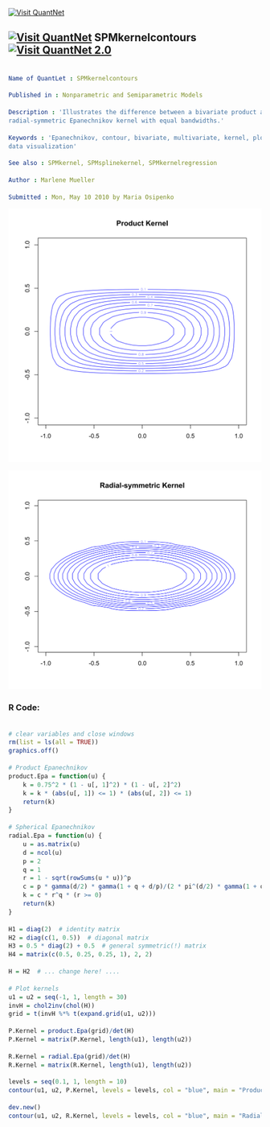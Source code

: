
[<img src="https://github.com/QuantLet/Styleguide-and-FAQ/blob/master/pictures/banner.png" width="888" alt="Visit QuantNet">](http://quantlet.de/)

## [<img src="https://github.com/QuantLet/Styleguide-and-FAQ/blob/master/pictures/qloqo.png" alt="Visit QuantNet">](http://quantlet.de/) **SPMkernelcontours** [<img src="https://github.com/QuantLet/Styleguide-and-FAQ/blob/master/pictures/QN2.png" width="60" alt="Visit QuantNet 2.0">](http://quantlet.de/)

```yaml

Name of QuantLet : SPMkernelcontours

Published in : Nonparametric and Semiparametric Models

Description : 'Illustrates the difference between a bivariate product and a bivariate
radial-symmetric Epanechnikov kernel with equal bandwidths.'

Keywords : 'Epanechnikov, contour, bivariate, multivariate, kernel, plot, graphical representation,
data visualization'

See also : SPMkernel, SPMsplinekernel, SPMkernelregression

Author : Marlene Mueller

Submitted : Mon, May 10 2010 by Maria Osipenko

```

![Picture1](SPMkernelcontours_1-1.png)

![Picture2](SPMkernelcontours_2-1.png)


### R Code:
```r

# clear variables and close windows
rm(list = ls(all = TRUE))
graphics.off()

# Product Epanechnikov
product.Epa = function(u) {
    k = 0.75^2 * (1 - u[, 1]^2) * (1 - u[, 2]^2)
    k = k * (abs(u[, 1]) <= 1) * (abs(u[, 2]) <= 1)
    return(k)
}

# Spherical Epanechnikov
radial.Epa = function(u) {
    u = as.matrix(u)
    d = ncol(u)
    p = 2
    q = 1
    r = 1 - sqrt(rowSums(u * u))^p
    c = p * gamma(d/2) * gamma(1 + q + d/p)/(2 * pi^(d/2) * gamma(1 + q) * gamma(d/p))
    k = c * r^q * (r >= 0)
    return(k)
}

H1 = diag(2)  # identity matrix
H2 = diag(c(1, 0.5))  # diagonal matrix
H3 = 0.5 * diag(2) + 0.5  # general symmetric(!) matrix
H4 = matrix(c(0.5, 0.25, 0.25, 1), 2, 2)

H = H2  # ... change here! ....

# Plot kernels
u1 = u2 = seq(-1, 1, length = 30)
invH = chol2inv(chol(H))
grid = t(invH %*% t(expand.grid(u1, u2)))

P.Kernel = product.Epa(grid)/det(H)
P.Kernel = matrix(P.Kernel, length(u1), length(u2))

R.Kernel = radial.Epa(grid)/det(H)
R.Kernel = matrix(R.Kernel, length(u1), length(u2))

levels = seq(0.1, 1, length = 10)
contour(u1, u2, P.Kernel, levels = levels, col = "blue", main = "Product Kernel")

dev.new()
contour(u1, u2, R.Kernel, levels = levels, col = "blue", main = "Radial-symmetric Kernel")


```
